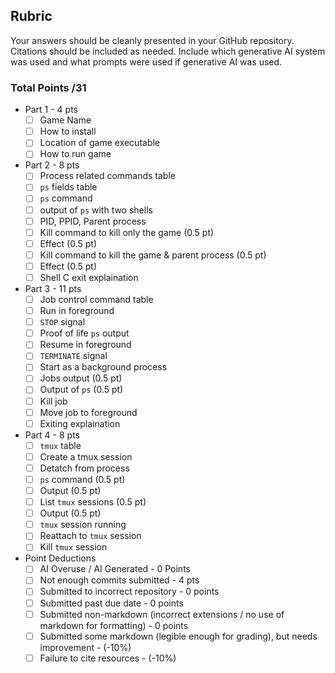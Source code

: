 ## Rubric

Your answers should be cleanly presented in your GitHub repository. Citations should be included as needed. Include which generative AI system was used and what prompts were used if generative AI was used.

### Total Points /31

- Part 1 - 4 pts
    - [ ] Game Name
    - [ ] How to install
    - [ ] Location of game executable
    - [ ] How to run game

- Part 2 - 8 pts
    - [ ] Process related commands table
    - [ ] `ps` fields table
    - [ ] `ps` command
    - [ ] output of `ps` with two shells
    - [ ] PID, PPID, Parent process
    - [ ] Kill command to kill only the game (0.5 pt)
    - [ ] Effect (0.5 pt)
    - [ ] Kill command to kill the game & parent process (0.5 pt)
    - [ ] Effect (0.5 pt)
    - [ ] Shell C exit explaination

- Part 3 - 11 pts
    - [ ] Job control command table
    - [ ] Run in foreground
    - [ ] `STOP` signal
    - [ ] Proof of life `ps` output
    - [ ] Resume in foreground
    - [ ] `TERMINATE` signal
    - [ ] Start as a background process
    - [ ] Jobs output (0.5 pt)
    - [ ] Output of `ps` (0.5 pt)
    - [ ] Kill job
    - [ ] Move job to foreground
    - [ ] Exiting explaination

- Part 4 - 8 pts
    - [ ] `tmux` table
    - [ ] Create a tmux session
    - [ ] Detatch from process
    - [ ] `ps` command (0.5 pt)
    - [ ] Output (0.5 pt)
    - [ ] List `tmux` sessions (0.5 pt)
    - [ ] Output (0.5 pt)
    - [ ] `tmux` session running
    - [ ] Reattach to `tmux` session
    - [ ] Kill `tmux` session

- Point Deductions
    - [ ] AI Overuse / AI Generated - 0 Points
    - [ ] Not enough commits submitted - 4 pts
    - [ ] Submitted to incorrect repository - 0 points
    - [ ] Submitted past due date - 0 points
    - [ ] Submitted non-markdown (incorrect extensions / no use of markdown for formatting) - 0 points
    - [ ] Submitted some markdown (legible enough for grading), but needs improvement - (-10%)
    - [ ] Failure to cite resources - (-10%)
